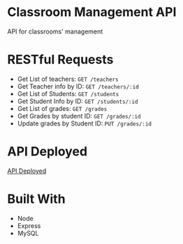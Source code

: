 # Classroom Management API
API for classrooms' management

# RESTful Requests
* Get List of teachers: `GET /teachers`
* Get Teacher info by ID: `GET /teachers/:id`
* Get List of Students:  `GET /students`
* Get Student Info by ID: `GET /students/:id`
* Get List of grades: `GET /grades`
* Get Grades by student ID: `GET /grades/:id`     
* Update grades by Student ID: `PUT /grades/:id`

# API Deployed
[API Deployed](https://class-room-management-api.herokuapp.com/)
# Built With

* Node
* Express
* MySQL
